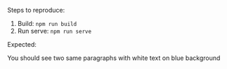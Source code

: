 Steps to reproduce:

1. Build: `npm run build`
2. Run serve: `npm run serve`

Expected: 

You should see two same paragraphs with white text on blue background